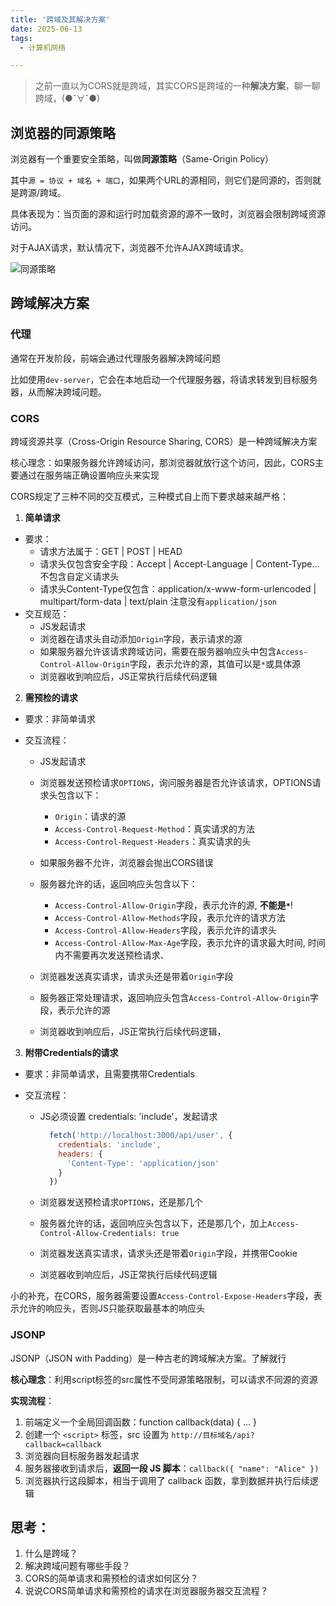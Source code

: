 ```yaml
---
title: '跨域及其解决方案'
date: 2025-06-13
tags:
  - 计算机网络

---
```


> 之前一直以为CORS就是跨域，其实CORS是跨域的一种**解决方案**，聊一聊跨域，(●ˇ∀ˇ●)

## 浏览器的同源策略

浏览器有一个重要安全策略，叫做**同源策略**（Same-Origin Policy）
    
其中`源 = 协议 + 域名 + 端口`，如果两个URL的源相同，则它们是同源的，否则就是跨源/跨域。
     
具体表现为：当页面的源和运行时加载资源的源不一致时，浏览器会限制跨域资源访问。

对于AJAX请求，默认情况下，浏览器不允许AJAX跨域请求。

![同源策略](/post-assets/跨域.png)

## 跨域解决方案

### 代理

通常在开发阶段，前端会通过代理服务器解决跨域问题

比如使用`dev-server`，它会在本地启动一个代理服务器，将请求转发到目标服务器，从而解决跨域问题。

### CORS

跨域资源共享（Cross-Origin Resource Sharing, CORS）是一种跨域解决方案

核心理念：如果服务器允许跨域访问，那浏览器就放行这个访问，因此，CORS主要通过在服务端正确设置响应头来实现
    
CORS规定了三种不同的交互模式，三种模式自上而下要求越来越严格：

1. **简单请求**
  - 要求：
    - 请求方法属于：GET | POST | HEAD
    - 请求头仅包含安全字段：Accept | Accept-Language | Content-Type... 不包含自定义请求头
    - 请求头Content-Type仅包含：application/x-www-form-urlencoded | multipart/form-data | text/plain 注意没有`application/json`
  - 交互规范：
    - JS发起请求
    - 浏览器在请求头自动添加`Origin`字段，表示请求的源
    - 如果服务器允许该请求跨域访问，需要在服务器响应头中包含`Access-Control-Allow-Origin`字段，表示允许的源，其值可以是`*`或具体源
    - 浏览器收到响应后，JS正常执行后续代码逻辑

2. **需预检的请求**
  - 要求：非简单请求
  - 交互流程：

    - JS发起请求

    - 浏览器发送预检请求`OPTIONS`，询问服务器是否允许该请求，OPTIONS请求头包含以下：
      - `Origin`：请求的源
      - `Access-Control-Request-Method`：真实请求的方法
      - `Access-Control-Request-Headers`：真实请求的头

    - 如果服务器不允许，浏览器会抛出CORS错误

    - 服务器允许的话，返回响应头包含以下：
      - `Access-Control-Allow-Origin`字段，表示允许的源, __不能是`*`__!
      - `Access-Control-Allow-Methods`字段，表示允许的请求方法
      - `Access-Control-Allow-Headers`字段，表示允许的请求头
      - `Access-Control-Allow-Max-Age`字段，表示允许的请求最大时间, 时间内不需要再次发送预检请求、
    
    
    - 浏览器发送真实请求，请求头还是带着`Origin`字段
    - 服务器正常处理请求，返回响应头包含`Access-Control-Allow-Origin`字段，表示允许的源
    - 浏览器收到响应后，JS正常执行后续代码逻辑，

    
3. **附带Credentials的请求**
  - 要求：非简单请求，且需要携带Credentials

  - 交互流程：
    - JS必须设置 credentials: 'include'，发起请求
      ```js
        fetch('http://localhost:3000/api/user', {
          credentials: 'include',
          headers: {
            'Content-Type': 'application/json'
          }
        })
      ```
    - 浏览器发送预检请求`OPTIONS`，还是那几个

    - 服务器允许的话，返回响应头包含以下，还是那几个，加上`Access-Control-Allow-Credentials: true`
    
    - 浏览器发送真实请求，请求头还是带着`Origin`字段，并携带Cookie
    
    - 浏览器收到响应后，JS正常执行后续代码逻辑

小的补充，在CORS，服务器需要设置`Access-Control-Expose-Headers`字段，表示允许的响应头，否则JS只能获取最基本的响应头


### JSONP

JSONP（JSON with Padding）是一种古老的跨域解决方案。了解就行
    
**核心理念**：利用script标签的src属性不受同源策略限制，可以请求不同源的资源

**实现流程**：
  1. 前端定义一个全局回调函数：function callback(data) { ... }
  2. 创建一个 `<script>` 标签，src 设置为 `http://目标域名/api?callback=callback`
  3. 浏览器向目标服务器发起请求
  4. 服务器接收到请求后，**返回一段 JS 脚本**：`callback({ "name": "Alice" })`
  5. 浏览器执行这段脚本，相当于调用了 callback 函数，拿到数据并执行后续逻辑

## 思考：
1. 什么是跨域？
2. 解决跨域问题有哪些手段？
3. CORS的简单请求和需预检的请求如何区分？
4. 说说CORS简单请求和需预检的请求在浏览器服务器交互流程？
